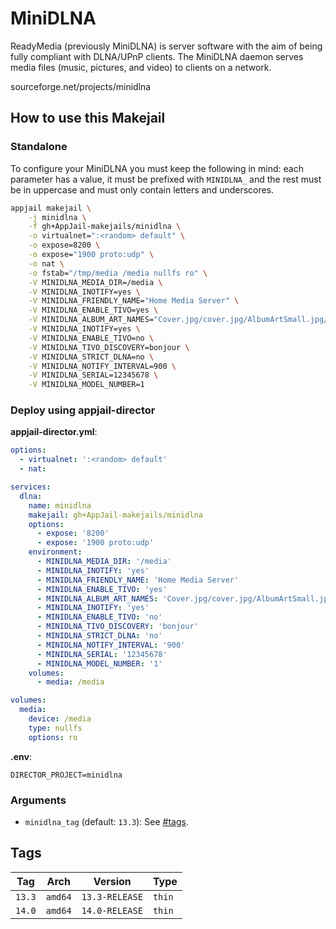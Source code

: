 # MiniDLNA

ReadyMedia (previously MiniDLNA) is server software with the aim of being fully compliant with DLNA/UPnP clients. The MiniDLNA daemon serves media files (music, pictures, and video) to clients on a network.

sourceforge.net/projects/minidlna

## How to use this Makejail

### Standalone

To configure your MiniDLNA you must keep the following in mind: each parameter has a value, it must be prefixed with `MINIDLNA_` and the rest must be in uppercase and must only contain letters and underscores.

```sh
appjail makejail \
    -j minidlna \
    -f gh+AppJail-makejails/minidlna \
    -o virtualnet=":<random> default" \
    -o expose=8200 \
    -o expose="1900 proto:udp" \
    -o nat \
    -o fstab="/tmp/media /media nullfs ro" \
    -V MINIDLNA_MEDIA_DIR=/media \
    -V MINIDLNA_INOTIFY=yes \
    -V MINIDLNA_FRIENDLY_NAME="Home Media Server" \
    -V MINIDLNA_ENABLE_TIVO=yes \
    -V MINIDLNA_ALBUM_ART_NAMES="Cover.jpg/cover.jpg/AlbumArtSmall.jpg/albumartsmall.jpg/AlbumArt.jpg/albumart.jpg/Album.jpg/album.jpg/Folder.jpg/folder.jpg/Thumb.jpg/thumb.jpg" \
    -V MINIDLNA_INOTIFY=yes \
    -V MINIDLNA_ENABLE_TIVO=no \
    -V MINIDLNA_TIVO_DISCOVERY=bonjour \
    -V MINIDLNA_STRICT_DLNA=no \
    -V MINIDLNA_NOTIFY_INTERVAL=900 \
    -V MINIDLNA_SERIAL=12345678 \
    -V MINIDLNA_MODEL_NUMBER=1
```

### Deploy using appjail-director

**appjail-director.yml**:

```yaml
options:
  - virtualnet: ':<random> default'
  - nat:

services:
  dlna:
    name: minidlna
    makejail: gh+AppJail-makejails/minidlna
    options:
      - expose: '8200'
      - expose: '1900 proto:udp'
    environment:
      - MINIDLNA_MEDIA_DIR: '/media'
      - MINIDLNA_INOTIFY: 'yes'
      - MINIDLNA_FRIENDLY_NAME: 'Home Media Server'
      - MINIDLNA_ENABLE_TIVO: 'yes'
      - MINIDLNA_ALBUM_ART_NAMES: 'Cover.jpg/cover.jpg/AlbumArtSmall.jpg/albumartsmall.jpg/AlbumArt.jpg/albumart.jpg/Album.jpg/album.jpg/Folder.jpg/folder.jpg/Thumb.jpg/thumb.jpg'
      - MINIDLNA_INOTIFY: 'yes'
      - MINIDLNA_ENABLE_TIVO: 'no'
      - MINIDLNA_TIVO_DISCOVERY: 'bonjour'
      - MINIDLNA_STRICT_DLNA: 'no'
      - MINIDLNA_NOTIFY_INTERVAL: '900'
      - MINIDLNA_SERIAL: '12345678'
      - MINIDLNA_MODEL_NUMBER: '1'
    volumes:
      - media: /media

volumes:
  media:
    device: /media
    type: nullfs
    options: ro
```

**.env**:

```
DIRECTOR_PROJECT=minidlna
```

### Arguments

* `minidlna_tag` (default: `13.3`): See [#tags](#tags).

## Tags

| Tag    | Arch    | Version        | Type   |
| ------ | ------- | -------------- | ------ |
| `13.3` | `amd64` | `13.3-RELEASE` | `thin` |
| `14.0` | `amd64` | `14.0-RELEASE` | `thin` |
